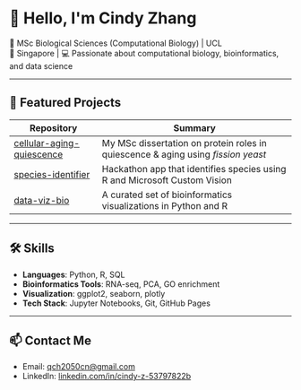 # 👋 Hello, I'm Cindy Zhang

🧬 MSc Biological Sciences (Computational Biology) | UCL  
📍 Singapore | 💻 Passionate about computational biology, bioinformatics, and data science

---

## 🚀 Featured Projects

| Repository | Summary |
|------------|---------|
| [cellular-aging-quiescence](./cellular-aging-quiescence) | My MSc dissertation on protein roles in quiescence & aging using *fission yeast* |
| [species-identifier](./species-identifier) | Hackathon app that identifies species using R and Microsoft Custom Vision |
| [data-viz-bio](./data-viz-bio) | A curated set of bioinformatics visualizations in Python and R |

---

## 🛠 Skills

- **Languages**: Python, R, SQL
- **Bioinformatics Tools**: RNA-seq, PCA, GO enrichment
- **Visualization**: ggplot2, seaborn, plotly
- **Tech Stack**: Jupyter Notebooks, Git, GitHub Pages

---

## 📫 Contact Me

- Email: qch2050cn@gmail.com  
- LinkedIn: [linkedin.com/in/cindy-z-53797822b](https://www.linkedin.com/in/cindy-z-53797822b/)
